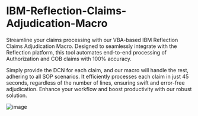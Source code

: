 # IBM-Reflection-Claims-Adjudication-Macro
Streamline your claims processing with our VBA-based IBM Reflection Claims Adjudication Macro. Designed to seamlessly integrate with the Reflection platform, this tool automates end-to-end processing of Authorization and COB claims with 100% accuracy.

Simply provide the DCN for each claim, and our macro will handle the rest, adhering to all SOP scenarios. It efficiently processes each claim in just 45 seconds, regardless of the number of lines, ensuring swift and error-free adjudication. Enhance your workflow and boost productivity with our robust solution.

![image](https://github.com/Syedmustafa177/IBM-Reflection-Claims-Adjudication-Macro/assets/113262233/9c370636-755f-4bcd-9be0-5f507fd86e0b)

